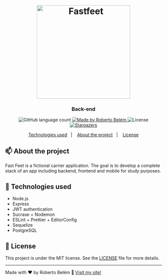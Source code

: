 <h1 align="center">
  <img alt="Fastfeet" title="Fastfeet" src="https://github.com/Rocketseat/bootcamp-gostack-desafio-02/raw/master/.github/logo.png" width="300px" />
</h1>

<h3 align="center">
  Back-end
</h3>

<p align="center">
  <img alt="GitHub language count" src="https://img.shields.io/github/languages/count/robertoeb/fastfeet?color=%2304D361">

  <a href="https://rocketseat.com.br">
    <img alt="Made by Roberto Belém" src="https://img.shields.io/badge/made%20by-Roberto%20Bel%C3%A9m-%2304D361">
  </a>

  <img alt="License" src="https://img.shields.io/badge/license-MIT-%2304D361">

  <a href="https://github.com/robertoeb/fastfeet/stargazers">
    <img alt="Stargazers" src="https://img.shields.io/github/stars/robertoeb/fastfeet?style=social">
  </a>
</p>

<p align="center">
  <a href="#wrench-technologies-used">Technologies used</a>&nbsp;&nbsp;&nbsp;|&nbsp;&nbsp;&nbsp;
  <a href="#mailbox-about-the-project">About the project</a>&nbsp;&nbsp;&nbsp;|&nbsp;&nbsp;&nbsp;
  <a href="#memo-license">License</a>
</p>

## :mailbox: About the project

Fast Feet is a fictional carrier application. The goal is to develop a complete stack of an app including backend, frontend and mobile for study purposes.

## :wrench: Technologies used

- Node.js
- Express
- JWT authentication
- Sucrase + Nodemon
- ESLint + Prettier + EditorConfig
- Sequelize
- PostgreSQL

## :memo: License

This project is under the MIT license. See the [LICENSE](LICENSE.md) file for more details.

---

Made with ♥ by Roberto Belém :wave: [Visit my site!](https://www.robertoeb.com/)
